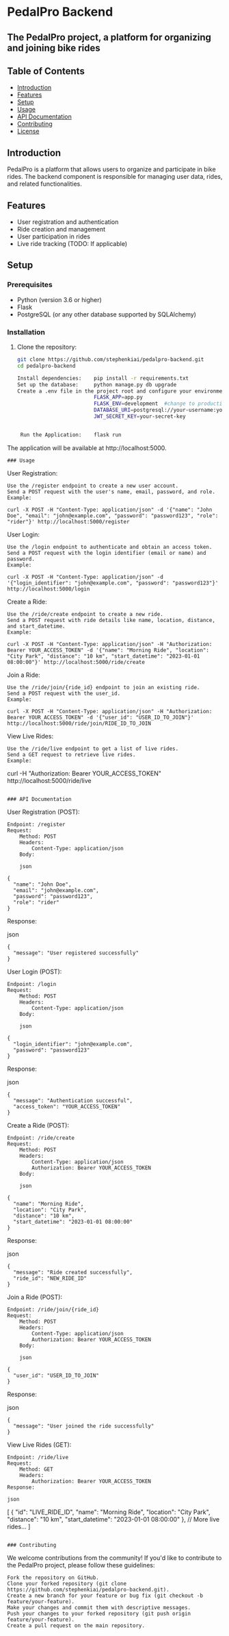 # PedalPro Backend

## The PedalPro project, a platform for organizing and joining bike rides

## Table of Contents
- [Introduction](#introduction)
- [Features](#features)
- [Setup](#setup)
- [Usage](#usage)
- [API Documentation](#api-documentation)
- [Contributing](#contributing)
- [License](#license)

## Introduction

PedalPro is a platform that allows users to organize and participate in bike rides. The backend component is responsible for managing user data, rides, and related functionalities.

## Features

- User registration and authentication
- Ride creation and management
- User participation in rides
- Live ride tracking (TODO: If applicable)

## Setup

### Prerequisites

- Python (version 3.6 or higher)
- Flask
- PostgreSQL (or any other database supported by SQLAlchemy)

### Installation

1. Clone the repository:

   ```bash
   git clone https://github.com/stephenkiai/pedalpro-backend.git
   cd pedalpro-backend

   Install dependencies:    pip install -r requirements.txt
   Set up the database:     python manage.py db upgrade
   Create a .env file in the project root and configure your environment variables:
                            FLASK_APP=app.py
                            FLASK_ENV=development  #change to production when deploying
                            DATABASE_URI=postgresql://your-username:your-password@localhost:5432/your-database-name
                            JWT_SECRET_KEY=your-secret-key


    Run the Application:    flask run
The application will be available at http://localhost:5000.
```
### Usage
```
User Registration:

    Use the /register endpoint to create a new user account.
    Send a POST request with the user's name, email, password, and role.
    Example:

    curl -X POST -H "Content-Type: application/json" -d '{"name": "John Doe", "email": "john@example.com", "password": "password123", "role": "rider"}' http://localhost:5000/register

User Login:

    Use the /login endpoint to authenticate and obtain an access token.
    Send a POST request with the login identifier (email or name) and password.
    Example:

    curl -X POST -H "Content-Type: application/json" -d '{"login_identifier": "john@example.com", "password": "password123"}' http://localhost:5000/login

Create a Ride:

    Use the /ride/create endpoint to create a new ride.
    Send a POST request with ride details like name, location, distance, and start_datetime.
    Example:

    curl -X POST -H "Content-Type: application/json" -H "Authorization: Bearer YOUR_ACCESS_TOKEN" -d '{"name": "Morning Ride", "location": "City Park", "distance": "10 km", "start_datetime": "2023-01-01 08:00:00"}' http://localhost:5000/ride/create

Join a Ride:

    Use the /ride/join/{ride_id} endpoint to join an existing ride.
    Send a POST request with the user_id.
    Example:

    curl -X POST -H "Content-Type: application/json" -H "Authorization: Bearer YOUR_ACCESS_TOKEN" -d '{"user_id": "USER_ID_TO_JOIN"}' http://localhost:5000/ride/join/RIDE_ID_TO_JOIN

View Live Rides:

    Use the /ride/live endpoint to get a list of live rides.
    Send a GET request to retrieve live rides.
    Example:

curl -H "Authorization: Bearer YOUR_ACCESS_TOKEN" http://localhost:5000/ride/live
```

### API Documentation
```
User Registration (POST):

    Endpoint: /register
    Request:
        Method: POST
        Headers:
            Content-Type: application/json
        Body:

        json

    {
      "name": "John Doe",
      "email": "john@example.com",
      "password": "password123",
      "role": "rider"
    }

Response:

json

    {
      "message": "User registered successfully"
    }

User Login (POST):

    Endpoint: /login
    Request:
        Method: POST
        Headers:
            Content-Type: application/json
        Body:

        json

    {
      "login_identifier": "john@example.com",
      "password": "password123"
    }

Response:

json

    {
      "message": "Authentication successful",
      "access_token": "YOUR_ACCESS_TOKEN"
    }

Create a Ride (POST):

    Endpoint: /ride/create
    Request:
        Method: POST
        Headers:
            Content-Type: application/json
            Authorization: Bearer YOUR_ACCESS_TOKEN
        Body:

        json

    {
      "name": "Morning Ride",
      "location": "City Park",
      "distance": "10 km",
      "start_datetime": "2023-01-01 08:00:00"
    }

Response:

json

    {
      "message": "Ride created successfully",
      "ride_id": "NEW_RIDE_ID"
    }

Join a Ride (POST):

    Endpoint: /ride/join/{ride_id}
    Request:
        Method: POST
        Headers:
            Content-Type: application/json
            Authorization: Bearer YOUR_ACCESS_TOKEN
        Body:

        json

    {
      "user_id": "USER_ID_TO_JOIN"
    }

Response:

json

    {
      "message": "User joined the ride successfully"
    }

View Live Rides (GET):

    Endpoint: /ride/live
    Request:
        Method: GET
        Headers:
            Authorization: Bearer YOUR_ACCESS_TOKEN
    Response:

    json

[
  {
    "id": "LIVE_RIDE_ID",
    "name": "Morning Ride",
    "location": "City Park",
    "distance": "10 km",
    "start_datetime": "2023-01-01 08:00:00"
  },
  // More live rides...
]
```

### Contributing
```
We welcome contributions from the community! If you'd like to contribute to
the PedalPro project, please follow these guidelines:

    Fork the repository on GitHub.
    Clone your forked repository (git clone https://github.com/stephenkiai/pedalpro-backend.git).
    Create a new branch for your feature or bug fix (git checkout -b feature/your-feature).
    Make your changes and commit them with descriptive messages.
    Push your changes to your forked repository (git push origin feature/your-feature).
    Create a pull request on the main repository.

```